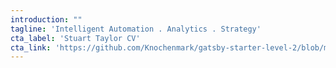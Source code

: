 ```yaml
---
introduction: ""
tagline: 'Intelligent Automation . Analytics . Strategy'
cta_label: 'Stuart Taylor CV'
cta_link: 'https://github.com/Knochenmark/gatsby-starter-level-2/blob/master/README.md'
---
```

